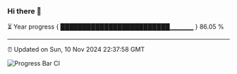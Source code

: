 ### Hi there 👋

⏳ Year progress { █████████████████████████▁▁▁▁▁ } 86.05 %

---

⏰ Updated on Sun, 10 Nov 2024 22:37:58 GMT

![Progress Bar CI](https://github.com/IshwaranRudhara/GIT-ACTION/workflows/Progress%20Bar%20CI/badge.svg)
